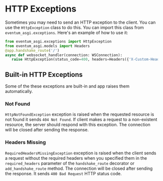 # HTTP Exceptions
Sometimes you may need to send an HTTP exception to the client. You can use the `HttpException` class to do this. You can import this class from `eventum_asgi.exceptions`.
Here's an example of how to use it:

```python
from eventum_asgi.exceptions import HttpException
from eventum_asgi.models import Headers
@app.handshake_route('/')
async def websocket_handler(connection: WSConnection):
   raise HttpException(status_code=400, headers=Headers({'X-Custom-Header': 'value'}), body=b'Bad Request')
```
## Built-in HTTP Exceptions
Some of the these exceptions are built-in and app raises them automatically.

### Not Found
`HttpNotFoundException` exception is raised when the requested resource is not found it sends `404 Not Found`. If client makes a request to a non-existent resource, the server should respond with this exception. The connection will be closed after sending the response. 

### Headers Missing
`RequiredHeadersMissingException` exception is raised when the client sends a request without the required headers when you specified them in the `required_headers` parameter of the `handshake_route` decorator or `add_handshake_route` method. The connection will be closed after sending the response. It sends `400 Bad Request` HTTP status code.


